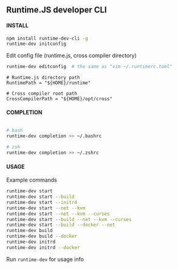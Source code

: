 ## Runtime.JS developer CLI

#### INSTALL

```bash
npm install runtime-dev-cli -g
runtime-dev initconfig
```

Edit config file (runtime.js, cross compiler directory)
```bash
runtime-dev editconfig  # the same as "vim ~/.runtimerc.toml"
```

```
# Runtime.js directory path
RuntimePath = "${HOME}/runtime"

# Cross compiler root path
CrossCompilerPath = "${HOME}/opt/cross"
```

#### COMPLETION

```bash

# bash
runtime-dev completion >> ~/.bashrc

# zsh
runtime-dev completion >> ~/.zshrc
```

#### USAGE

Example commands

```bash
runtime-dev start
runtime-dev start --build
runtime-dev start --initrd
runtime-dev start --net --kvm
runtime-dev start --net --kvm --curses
runtime-dev start --build --net --kvm --curses
runtime-dev start --build --docker --net
runtime-dev build
runtime-dev build --docker
runtime-dev initrd
runtime-dev initrd --docker
```

Run `runtime-dev` for usage info

